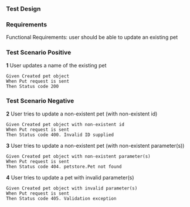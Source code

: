 ### Test Design

### Requirements

Functional Requirements: user should be able to update an existing pet

### Test Scenario Positive

**1** User updates a name of the existing pet
```gherkin
Given Created pet object
When Put request is sent
Then Status code 200
```
### Test Scenario Negative

**2** User tries to update a non-existent pet (with non-existent id)
```gherkin
Given Created pet object with non-existent id
When Put request is sent
Then Status code 400. Invalid ID supplied
```

**3** User tries to update a non-existent pet (with non-existent parameter(s))
```gherkin
Given Created pet object with non-existent parameter(s)
When Put request is sent
Then Status code 404. petstore.Pet not found
```

**4** User tries to update a pet with invalid parameter(s)
```gherkin
Given Created pet object with invalid parameter(s)
When Put request is sent
Then Status code 405. Validation exception
```